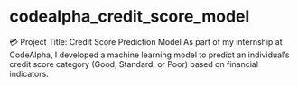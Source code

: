 # codealpha_credit_score_model
💳 Project Title: Credit Score Prediction Model As part of my internship at CodeAlpha, I developed a machine learning model to predict an individual’s credit score category (Good, Standard, or Poor) based on financial indicators.  
